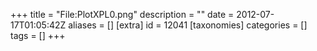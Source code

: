 +++
title = "File:PlotXPL0.png"
description = ""
date = 2012-07-17T01:05:42Z
aliases = []
[extra]
id = 12041
[taxonomies]
categories = []
tags = []
+++



